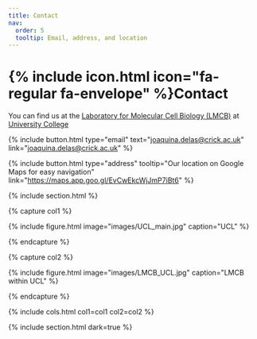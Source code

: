 ```yaml
---
title: Contact
nav:
  order: 5
  tooltip: Email, address, and location
---
```


# {% include icon.html icon="fa-regular fa-envelope" %}Contact

You can find us at the [Laboratory for Molecular Cell Biology (LMCB)](https://www.ucl.ac.uk/lmcb/lmcb-ucl) at [University College](https://www.ucl.ac.uk/)

{%
  include button.html
  type="email"
  text="joaquina.delas@crick.ac.uk"
  link="joaquina.delas@crick.ac.uk"
%}

{%
  include button.html
  type="address"
  tooltip="Our location on Google Maps for easy navigation"
  link="https://maps.app.goo.gl/EvCwEkcWjJmP7iBt6"
%}

{% include section.html %}

{% capture col1 %}

{%
  include figure.html
  image="images/UCL_main.jpg"
  caption="UCL"
%}

{% endcapture %}

{% capture col2 %}

{%
  include figure.html
  image="images/LMCB_UCL.jpg"
  caption="LMCB within UCL"
%}

{% endcapture %}

{% include cols.html col1=col1 col2=col2 %}

{% include section.html dark=true %}

